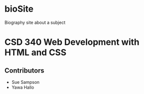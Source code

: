 # bioSite
Biography site about a subject
# CSD 340 Web Development with HTML and CSS
## Contributors
* Sue Sampson
* Yawa Hallo
